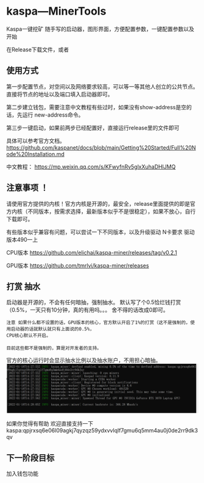# kaspa—MinerTools
Kaspa一键挖矿
随手写的启动器，图形界面，方便配置参数，一键配置参数以及开始

在Release下载文件，或者

##  使用方式 

第一步配置节点，对空间以及网络要求较高，可以等一等其他人创立的公共节点。直接将节点的地址以及端口填入启动器即可。

第二步建立钱包，需要注意中文教程有些过时，如果没有show-address是空的话，先运行 new-address命令。

第三步一键启动，如果前两步已经配置好，直接运行release里的文件即可

具体可以参考官方文档。
https://github.com/kaspanet/docs/blob/main/Getting%20Started/Full%20Node%20Installation.md

中文教程：
https://mp.weixin.qq.com/s/KFwyfnRv5glxXuhaDHlJMQ



## 注意事项 ！
请使用官方提供的内核！官方内核是开源的，最安全，release里面提供的即是官方内核（不同版本，按需求选择，最新版本似乎不是很稳定），如果不放心，自行下载即可。

有些版本似乎兼容有问题，可以尝试一下不同版本，以及升级驱动
    N卡要求 驱动版本490一上

CPU版本 https://github.com/elichai/kaspa-miner/releases/tag/v0.2.1

GPU版本 https://github.com/tmrlvi/kaspa-miner/releases

## 打赏 抽水
启动器是开源的，不会有任何暗抽，强制抽水。
默认写了个0.5恰烂钱打赏 （0.5%，一天只有10分钟，真的有用吗。。。
舍不得的话改成0即可。

    注意 如果什么都不设置的话，GPU版本的核心，官方默认开启了1%的打赏（这不是强制的，使用启动器的话就默认就只有上面说的0.5%，
    CPU核心默认不开启。
    
    目前这些都不是强制的，算是对开发者的支持。

官方的核心运行时会显示抽水比例以及抽水账户，不用担心暗抽。
![图片alt](./readme/1.png "图片title")


如果你觉得有帮助 欢迎直接支持一下
kaspa:qpjrxsq6e06l09agkj7qyzqz59ydxvvlqlf7gmu6q5mm4au0j0de2rr9dk3qv

## 下一阶段目标
加入钱包功能